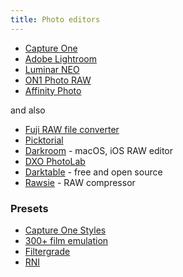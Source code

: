 ```yaml
---
title: Photo editors
---
```


- [Capture One](https://www.captureone.com/en/)
- [Adobe Lightroom](https://lightroom.adobe.com/)
- [Luminar NEO](https://skylum.com/luminar)
- [ON1 Photo RAW](https://www.on1.com/)
- [Affinity Photo](https://affinity.serif.com/en-us/photo/)

and also

- [Fuji RAW file converter](http://www.fujifilm.com/support/digital_cameras/software/myfinepix_studio/rfc/)
- [Picktorial](https://www.picktorial.com/)
- [Darkroom](https://darkroom.co/) - macOS, iOS RAW editor
- [DXO PhotoLab](https://www.dxo.com/dxo-photolab/)
- [Darktable](https://www.darktable.org/) - free and open source
- [Rawsie](https://rawsie.co/) - RAW compressor

### Presets

- [Capture One Styles](https://www.captureone.com/en/products-plans/styles)
- [300+ film emulation](https://www.presetpro.com/product/film-emulation-capture-one/)
- [Filtergrade](https://filtergrade.com/product-category/capture-one-styles/)
- [RNI](https://reallyniceimages.com/store.html)
